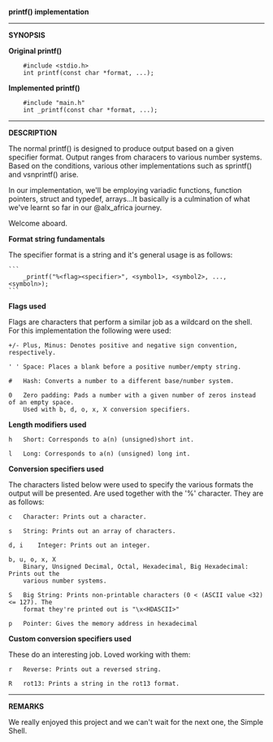 __printf() implementation__

-----------------------------------------------------------------------------------------------

__SYNOPSIS__

**Original printf()**
```
	#include <stdio.h>
	int printf(const char *format, ...);
```

**Implemented printf()**
```
	#include "main.h"
	int _printf(const char *format, ...);
```

-----------------------------------------------------------------------------------------------

__DESCRIPTION__

The normal printf() is designed to produce output based on a given specifier format.
Output ranges from characers to various number systems. Based on the conditions, various
other implementations such as sprintf() and vsnprintf() arise.

In our implementation, we'll be employing variadic functions, function pointers, struct
and typedef, arrays...It basically is a culmination of what we've learnt so far in our
@alx\_africa journey.

Welcome aboard.

**Format string fundamentals**
	
The specifier format is a string and it's general usage is as follows:
		
	```
		_printf("%<flag><specifier>", <symbol1>, <symbol2>, ..., <symboln>);
	```

**Flags used**
	
Flags are characters that perform a similar job as a wildcard on the shell. For this
implementation the following were used:

	+/-	Plus, Minus: Denotes positive and negative sign convention, respectively.

	' '	Space: Places a blank before a positive number/empty string.

	#	Hash: Converts a number to a different base/number system.

	0	Zero padding: Pads a number with a given number of zeros instead of an empty space.
		Used with b, d, o, x, X conversion specifiers.

**Length modifiers used**
	
	h	Short: Corresponds to a(n) (unsigned)short int.

	l	Long: Corresponds to a(n) (unsigned) long int.

**Conversion specifiers used**
	
The characters listed below were used to specify the various formats the output will
be presented. Are used together with the '%' character. They are as follows:

	c	Character: Prints out a character.

	s	String: Prints out an array of characters.

	d, i	Integer: Prints out an integer.

	b, u, o, x, X
		Binary, Unsigned Decimal, Octal, Hexadecimal, Big Hexadecimal: Prints out the
		various number systems.

	S	Big String: Prints non-printable characters (0 < (ASCII value <32) <= 127). The
		format they're printed out is "\x<HDASCII>"

	p	Pointer: Gives the memory address in hexadecimal

**Custom conversion specifiers used**
	
These do an interesting job. Loved working with them:

	r	Reverse: Prints out a reversed string.

	R	rot13: Prints a string in the rot13 format.

-----------------------------------------------------------------------------------------------

__REMARKS__
	
We really enjoyed this project and we can't wait for the next one, the Simple Shell.
